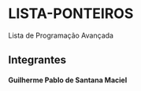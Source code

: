 # LISTA-PONTEIROS
Lista de Programação Avançada

## Integrantes 

#### Guilherme Pablo de Santana Maciel
